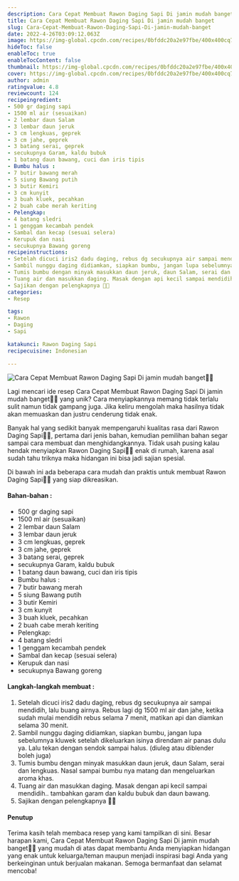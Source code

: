```yaml
---
description: Cara Cepat Membuat Rawon Daging Sapi Di jamin mudah banget"
title: Cara Cepat Membuat Rawon Daging Sapi Di jamin mudah banget
slug: Cara-Cepat-Membuat-Rawon-Daging-Sapi-Di-jamin-mudah-banget
date: 2022-4-26T03:09:12.063Z
image: https://img-global.cpcdn.com/recipes/0bfddc20a2e97fbe/400x400cq70/photo.jpg
hideToc: false
enableToc: true
enableTocContent: false
thumbnail: https://img-global.cpcdn.com/recipes/0bfddc20a2e97fbe/400x400cq70/photo.jpg
cover: https://img-global.cpcdn.com/recipes/0bfddc20a2e97fbe/400x400cq70/photo.jpg
author: admin
ratingvalue: 4.8
reviewcount: 124
recipeingredient:
- 500 gr daging sapi
- 1500 ml air (sesuaikan)
- 2 lembar daun Salam
- 3 lembar daun jeruk
- 3 cm lengkuas, geprek
- 3 cm jahe, geprek
- 3 batang serai, geprek
- secukupnya Garam, kaldu bubuk
- 1 batang daun bawang, cuci dan iris tipis
- Bumbu halus :
- 7 butir bawang merah
- 5 siung Bawang putih
- 3 butir Kemiri
- 3 cm kunyit
- 3 buah kluek, pecahkan
- 2 buah cabe merah keriting
- Pelengkap:
- 4 batang sledri
- 1 genggam kecambah pendek
- Sambal dan kecap (sesuai selera)
- Kerupuk dan nasi
- secukupnya Bawang goreng
recipeinstructions:
- Setelah dicuci iris2 dadu daging, rebus dg secukupnya air sampai mendidih, lalu buang airnya. Rebus lagi dg 1500 ml air dan jahe, ketika sudah mulai mendidih rebus selama 7 menit, matikan api dan diamkan selama 30 menit.
- Sambil nunggu daging didiamkan, siapkan bumbu, jangan lupa sebelumnya kluwek setelah dikeluarkan isinya direndam air panas dulu ya. Lalu tekan dengan sendok sampai halus. (diuleg atau diblender boleh juga)
- Tumis bumbu dengan minyak masukkan daun jeruk, daun Salam, serai dan lengkuas. Nasal sampai bumbu nya matang dan mengeluarkan aroma khas.
- Tuang air dan masukkan daging. Masak dengan api kecil sampai mendidih.. tambahkan garam dan kaldu bubuk dan daun bawang.
- Sajikan dengan pelengkapnya 🤗🤗
categories:
- Resep

tags:
- Rawon
- Daging
- Sapi

katakunci: Rawon Daging Sapi
recipecuisine: Indonesian

---
```


![Cara Cepat Membuat Rawon Daging Sapi Di jamin mudah banget👩‍🍳](https://img-global.cpcdn.com/recipes/0bfddc20a2e97fbe/400x400cq70/photo.jpg)

Lagi mencari ide resep Cara Cepat Membuat Rawon Daging Sapi Di jamin mudah banget👩‍🍳 yang unik? Cara menyiapkannya memang tidak terlalu sulit namun tidak gampang juga. Jika keliru mengolah maka hasilnya tidak akan memuaskan dan justru cenderung tidak enak.

Banyak hal yang sedikit banyak mempengaruhi kualitas rasa dari Rawon Daging Sapi👩‍🍳, pertama dari jenis bahan, kemudian pemilihan bahan segar sampai cara membuat dan menghidangkannya. Tidak usah pusing kalau hendak menyiapkan Rawon Daging Sapi👩‍🍳 enak di rumah, karena asal sudah tahu triknya maka hidangan ini bisa jadi sajian spesial.

Di bawah ini ada beberapa cara mudah dan praktis untuk membuat Rawon Daging Sapi👩‍🍳 yang siap dikreasikan.

<!--inarticleads1-->

#### Bahan-bahan :

- 500 gr daging sapi
- 1500 ml air (sesuaikan)
- 2 lembar daun Salam
- 3 lembar daun jeruk
- 3 cm lengkuas, geprek
- 3 cm jahe, geprek
- 3 batang serai, geprek
- secukupnya Garam, kaldu bubuk
- 1 batang daun bawang, cuci dan iris tipis
- Bumbu halus :
- 7 butir bawang merah
- 5 siung Bawang putih
- 3 butir Kemiri
- 3 cm kunyit
- 3 buah kluek, pecahkan
- 2 buah cabe merah keriting
- Pelengkap:
- 4 batang sledri
- 1 genggam kecambah pendek
- Sambal dan kecap (sesuai selera)
- Kerupuk dan nasi
- secukupnya Bawang goreng

<!--inarticleads2-->

#### Langkah-langkah membuat :

1. Setelah dicuci iris2 dadu daging, rebus dg secukupnya air sampai mendidih, lalu buang airnya. Rebus lagi dg 1500 ml air dan jahe, ketika sudah mulai mendidih rebus selama 7 menit, matikan api dan diamkan selama 30 menit.
1. Sambil nunggu daging didiamkan, siapkan bumbu, jangan lupa sebelumnya kluwek setelah dikeluarkan isinya direndam air panas dulu ya. Lalu tekan dengan sendok sampai halus. (diuleg atau diblender boleh juga)
1. Tumis bumbu dengan minyak masukkan daun jeruk, daun Salam, serai dan lengkuas. Nasal sampai bumbu nya matang dan mengeluarkan aroma khas.
1. Tuang air dan masukkan daging. Masak dengan api kecil sampai mendidih.. tambahkan garam dan kaldu bubuk dan daun bawang.
1. Sajikan dengan pelengkapnya 🤗🤗

#### Penutup

Terima kasih telah membaca resep yang kami tampilkan di sini. Besar harapan kami, Cara Cepat Membuat Rawon Daging Sapi Di jamin mudah banget👩‍🍳 yang mudah di atas dapat membantu Anda menyiapkan hidangan yang enak untuk keluarga/teman maupun menjadi inspirasi bagi Anda yang berkeinginan untuk berjualan makanan. Semoga bermanfaat dan selamat mencoba!